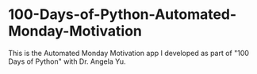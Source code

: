 # 100-Days-of-Python-Automated-Monday-Motivation
This is the Automated Monday Motivation app I developed as part of "100 Days of Python" with Dr. Angela Yu.
